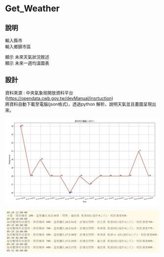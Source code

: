 # Get_Weather

## 說明  
 輸入縣市  
 輸入鄉鎮市區  

 顯示 未來天氣狀況敘述  
 顯示 未來一週均溫圖表    

## 設計
資料來源 : 中央氣象局開放資料平台 (https://opendata.cwb.gov.tw/devManual/insrtuction)  
將資料自動下載至電腦(json格式)，透過python 解析，說明天氣並且畫圖呈現出來。  

  ![image](https://github.com/Microfish31/Get_Weather/blob/main/dsfghjkl.PNG)
  
  ![image](https://github.com/Microfish31/Get_Weather/blob/main/ydtfguhio.PNG)

